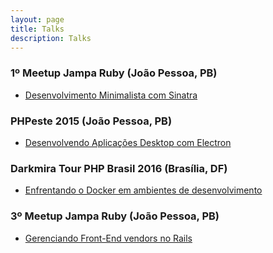 ```yaml
---
layout: page
title: Talks
description: Talks
---
```


### 1º Meetup Jampa Ruby (João Pessoa, PB)
- [Desenvolvimento Minimalista com Sinatra](https://speakerdeck.com/sergiovilar/desenvolvimento-minimalista-com-sinatra)

### PHPeste 2015 (João Pessoa, PB)
- [Desenvolvendo Aplicações Desktop com Electron](https://speakerdeck.com/sergiovilar/desenvolvendo-aplicacoes-desktop-com-electron)

### Darkmira Tour PHP Brasil 2016 (Brasília, DF)
- [Enfrentando o Docker em ambientes de desenvolvimento](https://speakerdeck.com/sergiovilar/enfrentando-o-docker-em-ambientes-de-desenvolvimento)

### 3º Meetup Jampa Ruby (João Pessoa, PB)
- [Gerenciando Front-End vendors no Rails](https://speakerdeck.com/sergiovilar/gerenciando-front-end-vendors-no-rails)
